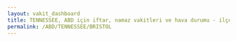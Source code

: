 ```yaml
---
layout: vakit_dashboard
title: TENNESSEE, ABD için iftar, namaz vakitleri ve hava durumu - ilçe/eyalet seç
permalink: /ABD/TENNESSEE/BRISTOL
---
```


<script type="text/javascript">
  var GLOBAL_COUNTRY = 'ABD';
  var GLOBAL_CITY = 'TENNESSEE';
  var GLOBAL_STATE = 'BRISTOL';
  var lat = 72;
  var lon = 21;
</script>

